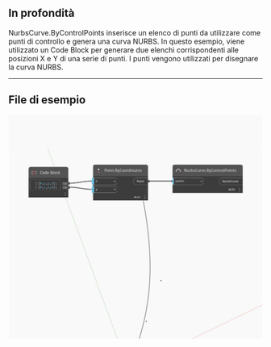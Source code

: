 ## In profondità
NurbsCurve.ByControlPoints inserisce un elenco di punti da utilizzare come punti di controllo e genera una curva NURBS. In questo esempio, viene utilizzato un Code Block per generare due elenchi corrispondenti alle posizioni X e Y di una serie di punti. I punti vengono utilizzati per disegnare la curva NURBS.
___
## File di esempio

![ByControlPoints (points)](./Autodesk.DesignScript.Geometry.NurbsCurve.ByControlPoints(points)_img.jpg)

